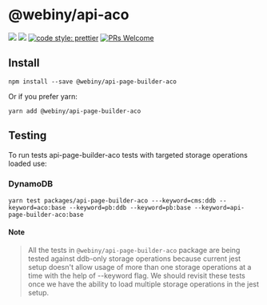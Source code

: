 # @webiny/api-aco

[![](https://img.shields.io/npm/dw/@webiny/api-page-builder-aco.svg)](https://www.npmjs.com/package/@webiny/api-page-builder-aco)
[![](https://img.shields.io/npm/v/@webiny/api-page-builder-aco.svg)](https://www.npmjs.com/package/@webiny/api-page-builder-aco)
[![code style: prettier](https://img.shields.io/badge/code_style-prettier-ff69b4.svg?style=flat-square)](https://github.com/prettier/prettier)
[![PRs Welcome](https://img.shields.io/badge/PRs-welcome-brightgreen.svg?style=flat-square)](http://makeapullrequest.com)

## Install

```
npm install --save @webiny/api-page-builder-aco
```

Or if you prefer yarn:

```
yarn add @webiny/api-page-builder-aco
```
## Testing

To run tests api-page-builder-aco tests with targeted storage operations loaded use:

### DynamoDB

```
yarn test packages/api-page-builder-aco ---keyword=cms:ddb --keyword=aco:base --keyword=pb:ddb --keyword=pb:base --keyword=api-page-builder-aco:base
```

#### Note

> All the tests in `@webiny/api-page-builder-aco` package are being tested against ddb-only storage operations because
current jest setup doesn't allow usage of more than one storage operations at a time with the help of --keyword flag.
We should revisit these tests once we have the ability to load multiple storage operations in the jest setup.